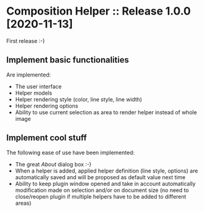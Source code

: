 # Composition Helper :: Release 1.0.0 [2020-11-13]

First release :-)


## Implement basic functionalities

Are implemented:
- The user interface
- Helper models
- Helper rendering style (color, line style, line width)
- Helper rendering options
- Ability to use current selection as area to render helper instead of whole image


## Implement cool stuff

The following ease of use have been implemented:
- The great *About* dialog box :-)
- When a helper is added, applied helper definition (line style, options) are automatically saved and will be proposed as default value next time
- Ability to keep plugin window opened and take in account automatically modification made on selection and/or on document size (no need to close/reopen plugin if multiple helpers have to be added to different areas)


